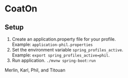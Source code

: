 # CoatOn
## Setup
1. Create an application.property file for your profile. <br>Example: `application-phil.properties`
2. Set the environment variable `spring_profiles_active`. <br> Example: `export spring_profiles_active=phil`.
3. Run application. `./mvnw spring-boot:run`

Merlin, Karl, Phil, and Titouan
